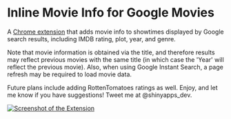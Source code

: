 # Inline Movie Info for Google Movies

A [Chrome extension](https://chrome.google.com/webstore/detail/instant-ratings-for-googl/ifbobeipgdgloiodkloakjehkjgpiphb) that adds movie info to showtimes displayed by Google search results, including IMDB rating, plot, year, and genre.

Note that movie information is obtained via the title, and therefore results may reflect previous movies with the same title (in which case the 'Year' will reflect the previous movie). Also, when using Google Instant Search, a page refresh may be required to load movie data.

Future plans include adding RottenTomatoes ratings as well. Enjoy, and let me know if you have suggestions! Tweet me at @shinyapps_dev.

[![Screenshot of the Extension](https://s21.postimg.org/nby7dqhpj/Screen_Shot_2016_11_28_at_1_34_17_AM.png)](https://postimg.org/image/8389zyo0z/)
